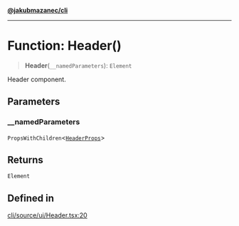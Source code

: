 [**@jakubmazanec/cli**](../README.md)

---

# Function: Header()

> **Header**(`__namedParameters`): `Element`

Header component.

## Parameters

### \_\_namedParameters

`PropsWithChildren`\<[`HeaderProps`](../type-aliases/HeaderProps.md)\>

## Returns

`Element`

## Defined in

[cli/source/ui/Header.tsx:20](https://github.com/jakubmazanec/tools/blob/0633c96618f3c6692ade528aee0f27ac091468a5/packages/cli/source/ui/Header.tsx#L20)
